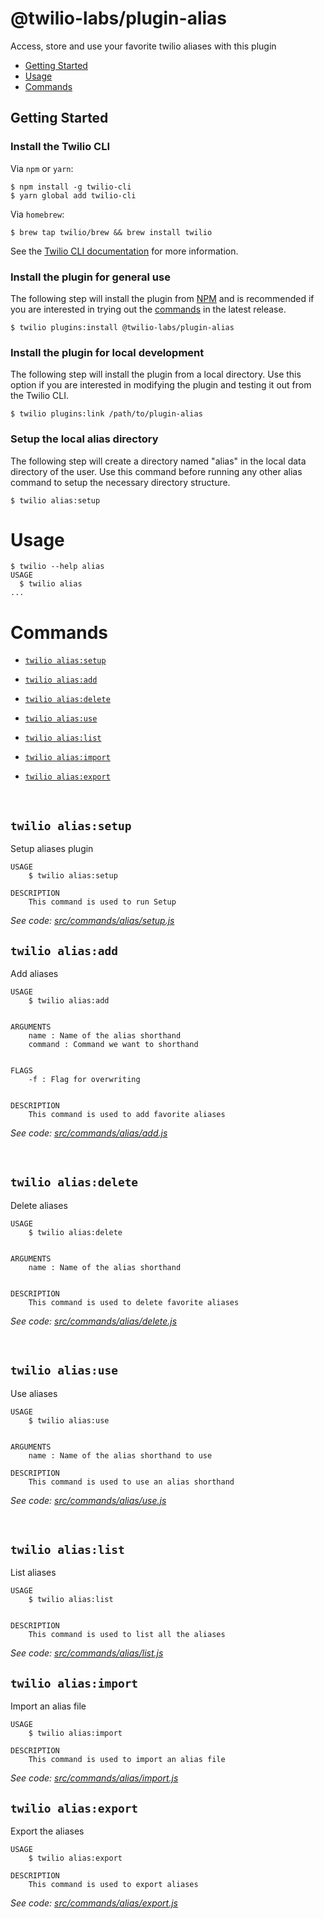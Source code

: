 # @twilio-labs/plugin-alias

Access, store and use your favorite twilio aliases with this plugin

<!-- toc -->

- [Getting Started](#getting-started)
- [Usage](#usage)
- [Commands](#commands)

<!-- tocstop -->

## Getting Started

### Install the Twilio CLI

Via `npm` or `yarn`:

```sh-session
$ npm install -g twilio-cli
$ yarn global add twilio-cli
```

Via `homebrew`:

```sh-session
$ brew tap twilio/brew && brew install twilio
```

See the [Twilio CLI documentation](https://www.twilio.com/docs/twilio-cli/quickstart) for more information.

### Install the plugin for general use

The following step will install the plugin from [NPM](https://www.npmjs.com/package/@twilio-labs/plugin-alias) and is recommended if you are interested in trying out the [commands](#commands) in the latest release.

```sh-session
$ twilio plugins:install @twilio-labs/plugin-alias
```

### Install the plugin for local development

The following step will install the plugin from a local directory. Use this option if you are interested in modifying the plugin and testing it out from the Twilio CLI.

```sh-session
$ twilio plugins:link /path/to/plugin-alias
```

### Setup the local alias directory
The following step will create a directory named "alias" in the local data directory of the user. Use this command before running any other alias command to setup the necessary directory structure.

```sh-session
$ twilio alias:setup
```

# Usage

```sh-session
$ twilio --help alias
USAGE
  $ twilio alias
...
```

# Commands

<!-- commands -->

- [`twilio alias:setup`](#twilio-aliasSetup)

- [`twilio alias:add`](#twilio-aliasAdd)

- [`twilio alias:delete`](#twilio-aliasDelete)

- [`twilio alias:use`](#twilio-aliasUse)

- [`twilio alias:list`](#twilio-aliasList)

- [`twilio alias:import`](#twilio-aliasImport)

- [`twilio alias:export`](#twilio-aliasExport)

  <br>
<!-- Setup Command -->

## `twilio alias:setup`

Setup aliases plugin

```
USAGE
	$ twilio alias:setup

DESCRIPTION
	This command is used to run Setup
```

_See code: [src/commands/alias/setup.js](https://github.com/Kavya-24/plugin-alias/tree/main/src/commands/alias/setup.js)_
<br>

<!-- Add Command -->

## `twilio alias:add`

Add aliases

```
USAGE
	$ twilio alias:add


ARGUMENTS
	name : Name of the alias shorthand
	command : Command we want to shorthand


FLAGS
	-f : Flag for overwriting


DESCRIPTION
	This command is used to add favorite aliases
```

_See code: [src/commands/alias/add.js](https://github.com/Kavya-24/plugin-alias/tree/main/src/commands/alias/add.js)_

  <br>

<!-- Delete Command -->

## `twilio alias:delete`

Delete aliases

```
USAGE
	$ twilio alias:delete


ARGUMENTS
	name : Name of the alias shorthand


DESCRIPTION
	This command is used to delete favorite aliases
```

_See code: [src/commands/alias/delete.js](https://gitshub.com/Kavya-24/plugin-alias/tree/main/src/commands/alias/delete.js)_

  <br>
  
<!-- Use Command -->
## `twilio alias:use`
Use aliases

```
USAGE
	$ twilio alias:use


ARGUMENTS
	name : Name of the alias shorthand to use

DESCRIPTION
	This command is used to use an alias shorthand
```

_See code: [src/commands/alias/use.js](https://github.com/Kavya-24/plugin-alias/tree/main/src/commands/alias/use.js)_

<br>

<!-- List Command -->

## `twilio alias:list`

List aliases

```
USAGE
	$ twilio alias:list


DESCRIPTION
	This command is used to list all the aliases
```

_See code: [src/commands/alias/list.js](https://github.com/Kavya-24/plugin-alias/tree/main/src/commands/alias/list.js)_

<!-- Import Command -->

## `twilio alias:import`

Import an alias file

```
USAGE
	$ twilio alias:import

DESCRIPTION
	This command is used to import an alias file
```

_See code: [src/commands/alias/import.js](https://github.com/Kavya-24/plugin-alias/tree/main/src/commands/alias/import.js)_
<br>

<!-- Export Command -->

## `twilio alias:export`

Export the aliases

```
USAGE
	$ twilio alias:export

DESCRIPTION
	This command is used to export aliases
```

_See code: [src/commands/alias/export.js](https://github.com/Kavya-24/plugin-alias/tree/main/src/commands/alias/export.js)_
<br>

<!-- commandsstop -->
